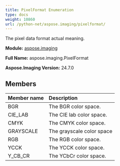 ```yaml
---
title: PixelFormat Enumeration
type: docs
weight: 10860
url: /python-net/aspose.imaging/pixelformat/
---
```


The pixel data format actual meaning.

**Module:** [aspose.imaging](/imaging/python-net/aspose.imaging/)

**Full Name:** aspose.imaging.PixelFormat

**Aspose.Imaging Version:** 24.7.0

## **Members**
| **Member name** | **Description** |
| :- | :- |
| BGR | The BGR color space. |
| CIE_LAB | The CIE lab color space. |
| CMYK | The CMYK color space. |
| GRAYSCALE | The grayscale color space |
| RGB | The RGB color space. |
| YCCK | The YCCK color space. |
| Y_CB_CR | The YCbCr color space. |

